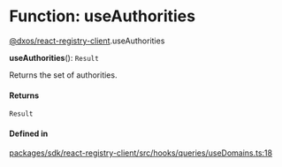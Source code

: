 # Function: useAuthorities

[@dxos/react-registry-client](../modules/dxos_react_registry_client.md).useAuthorities

**useAuthorities**(): `Result`

Returns the set of authorities.

#### Returns

`Result`

#### Defined in

[packages/sdk/react-registry-client/src/hooks/queries/useDomains.ts:18](https://github.com/dxos/dxos/blob/main/packages/sdk/react-registry-client/src/hooks/queries/useDomains.ts#L18)

